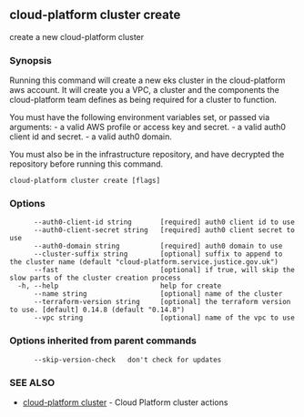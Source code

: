## cloud-platform cluster create

create a new cloud-platform cluster

### Synopsis


Running this command will create a new eks cluster in the cloud-platform aws account.
It will create you a VPC, a cluster and the components the cloud-platform team defines as being required for a cluster to function.

You must have the following environment variables set, or passed via arguments:
	- a valid AWS profile or access key and secret.
	- a valid auth0 client id and secret.
	- a valid auth0 domain.


You must also be in the infrastructure repository, and have decrypted the repository before running this command.


```
cloud-platform cluster create [flags]
```

### Options

```
      --auth0-client-id string       [required] auth0 client id to use
      --auth0-client-secret string   [required] auth0 client secret to use
      --auth0-domain string          [required] auth0 domain to use
      --cluster-suffix string        [optional] suffix to append to the cluster name (default "cloud-platform.service.justice.gov.uk")
      --fast                         [optional] if true, will skip the slow parts of the cluster creation process
  -h, --help                         help for create
      --name string                  [optional] name of the cluster
      --terraform-version string     [optional] the terraform version to use. [default] 0.14.8 (default "0.14.8")
      --vpc string                   [optional] name of the vpc to use
```

### Options inherited from parent commands

```
      --skip-version-check   don't check for updates
```

### SEE ALSO

* [cloud-platform cluster](cloud-platform_cluster.md)	 - Cloud Platform cluster actions

